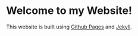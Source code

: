 # Welcome to my Website!

This website is built using [Github Pages](https://pages.github.com/) and [Jekyll](https://jekyllrb.com/).
